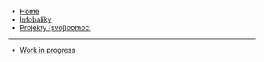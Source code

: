 * [Home](https://github.com/misotrnka/slovensko-help/wiki)
* [Infobalíky](https://github.com/misotrnka/slovensko-help/wiki/Infobal%C3%ADky)
* [Projekty (svoj)pomoci](https://github.com/misotrnka/slovensko-help/wiki/Projekty-(svoj)pomoci)

***

* [Work in progress](https://github.com/misotrnka/slovensko-help/wiki/Work-in-progress)